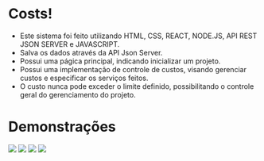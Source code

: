 # Costs!

- Este sistema foi feito utilizando HTML, CSS, REACT, NODE.JS, API REST JSON SERVER e JAVASCRIPT.
- Salva os dados através da API Json Server.
- Possui uma págica principal, indicando inicializar um projeto.
- Possui uma implementação de controle de custos, visando gerenciar custos e especificar os serviços feitos.
- O custo nunca pode exceder o limite definido, possibilitando o controle geral do gerenciamento do projeto.

# Demonstrações

<img src="https://media.discordapp.net/attachments/1019745227629666385/1100177425998024744/1.png?width=1337&height=676">
<img src="https://media.discordapp.net/attachments/1019745227629666385/1100177426451013662/3.png?width=1332&height=676">
<img src="https://media.discordapp.net/attachments/1019745227629666385/1100177426773979186/4.png?width=1333&height=676">
<img src="https://media.discordapp.net/attachments/1019745227629666385/1100177426228719646/2.png?width=1333&height=676">
